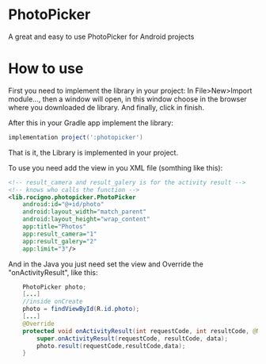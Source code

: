 # PhotoPicker
A great and easy to use PhotoPicker for Android projects

# How to use
First you need to implement the library in your project:
In File>New>Import module..., then a window will open, in this window choose in the browser where you downloaded de library. 
And finally, click in finish.

After this in your Gradle app implement the library:
```gradle 
implementation project(':photopicker') 
```
That is it, the Library is implemented in your project.

To use you need add the view in you XML file (somthing like this):
```XML
<!-- result_camera and result_galery is for the activity result -->
<!-- knows who calls the function -->
<lib.rocigno.photopicker.PhotoPicker
    android:id="@+id/photo"
    android:layout_width="match_parent"
    android:layout_height="wrap_content"
    app:title="Photos" 
    app:result_camera="1"
    app:result_galery="2"
    app:limit="3"/>
```
And in the Java you just need set the view and Override the "onActivityResult", like this:
```Java
    PhotoPicker photo;
    [...]
    //inside onCreate
    photo = findViewById(R.id.photo);
    [...]
    @Override
    protected void onActivityResult(int requestCode, int resultCode, @Nullable Intent data) {
        super.onActivityResult(requestCode, resultCode, data);
        photo.result(requestCode,resultCode,data);
    }
```
